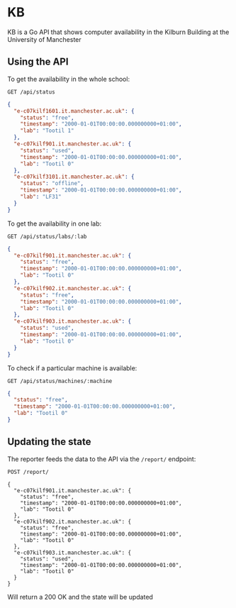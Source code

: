 # KB

KB is a Go API that shows computer availability in the Kilburn Building at the University of Manchester

## Using the API

To get the availability in the whole school:

`GET /api/status`

```json
{
  "e-c07kilf1601.it.manchester.ac.uk": {
    "status": "free",
    "timestamp": "2000-01-01T00:00:00.000000000+01:00",
    "lab": "Tootil 1"
  },
  "e-c07kilf901.it.manchester.ac.uk": {
    "status": "used",
    "timestamp": "2000-01-01T00:00:00.000000000+01:00",
    "lab": "Tootil 0"
  },
  "e-c07kilf3101.it.manchester.ac.uk": {
    "status": "offline",
    "timestamp": "2000-01-01T00:00:00.000000000+01:00",
    "lab": "LF31"
  }
}
```

To get the availability in one lab:

`GET /api/status/labs/:lab`

```json
{
  "e-c07kilf901.it.manchester.ac.uk": {
    "status": "free",
    "timestamp": "2000-01-01T00:00:00.000000000+01:00",
    "lab": "Tootil 0"
  },
  "e-c07kilf902.it.manchester.ac.uk": {
    "status": "free",
    "timestamp": "2000-01-01T00:00:00.000000000+01:00",
    "lab": "Tootil 0"
  },
  "e-c07kilf903.it.manchester.ac.uk": {
    "status": "used",
    "timestamp": "2000-01-01T00:00:00.000000000+01:00",
    "lab": "Tootil 0"
  }
}
```

To check if a particular machine is available:

`GET /api/status/machines/:machine`

```json
{
  "status": "free",
  "timestamp": "2000-01-01T00:00:00.000000000+01:00",
  "lab": "Tootil 0"
}
```



## Updating the state

The reporter feeds the data to the API via the `/report/` endpoint:

`POST /report/`

```
{
  "e-c07kilf901.it.manchester.ac.uk": {
    "status": "free",
    "timestamp": "2000-01-01T00:00:00.000000000+01:00",
    "lab": "Tootil 0"
  },
  "e-c07kilf902.it.manchester.ac.uk": {
    "status": "free",
    "timestamp": "2000-01-01T00:00:00.000000000+01:00",
    "lab": "Tootil 0"
  },
  "e-c07kilf903.it.manchester.ac.uk": {
    "status": "used",
    "timestamp": "2000-01-01T00:00:00.000000000+01:00",
    "lab": "Tootil 0"
  }
}
```

Will return a 200 OK and the state will be updated